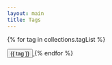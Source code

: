 ```yaml
---
layout: main
title: Tags
---
```


{% for tag in collections.tagList %}

<span>
    <a href="/tags/{{ tag }}">
        <button class="bg-white hover:bg-gray-100 text-stone-800 font-semibold py-2 px-4 border border-gray-400 rounded-full shadow mr-6 mb-4">
            {{ tag }}
        </button>
    </a>
</span>
{% endfor %}